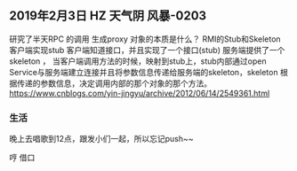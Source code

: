 ## 2019年2月3日 HZ 天气阴  风暴-0203

研究了半天RPC 的调用
生成proxy 对象的本质是什么？
RMI的Stub和Skeleton 
客户端实现stub 
客户端知道接口，并且实现了一个接口(stub)
服务端提供了一个skeleton ，
当客户端调用方法的时候，映射到stub上，stub内部通过open Service与服务端建立连接并且将参数信息传递给服务端的skeleton，skeleton 根据传递的参数信息，决定调用内部的那个对象的那个方法。
https://www.cnblogs.com/yin-jingyu/archive/2012/06/14/2549361.html


### 生活

晚上去唱歌到12点，跟发小们一起，所以忘记push~~ 

哼 借口 
